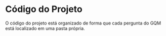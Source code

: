 # Código do Projeto

O código do projeto está organizado de forma que cada pergunta do GQM está localizado em uma pasta própria.
